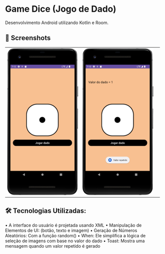 # Game Dice (Jogo de Dado)


Desenvolvimento Android utilizando Kotlin e Room.

## :camera_flash: Screenshots
<!-- You can add more screenshots here if you like -->
<table>
  <tr>
    </td><td><img src="/result/Screenshot_1.png" width="260"></td><td><img src="/result/Screenshot_2.png" width="260"></td><td><img 
  /tr>
</table>

## 🛠 Tecnologias Utilizadas:
• A interface do usuário é projetada usando XML
• Manipulação de Elementos de UI: (botão, texto e imagem) 
• Geração de Números Aleatórios: Com a função random()
• When: Ele simplifica a lógica de seleção de imagens com base no valor do dado
• Toast: Mostra uma mensagem quando um valor repetido é gerado
